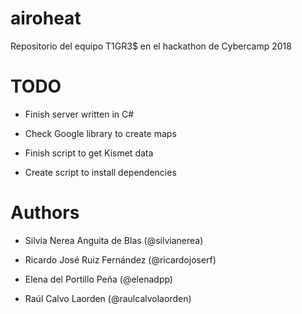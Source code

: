 # airoheat
Repositorio del equipo T1GR3$ en el hackathon de Cybercamp 2018



# TODO

- Finish server written in C# 

- Check Google library to create maps

- Finish script to get Kismet data

- Create script to install dependencies 



# Authors

- Silvia Nerea Anguita de Blas (@silvianerea)

- Ricardo José Ruiz Fernández (@ricardojoserf)

- Elena del Portillo Peña (@elenadpp)

- Raúl Calvo Laorden (@raulcalvolaorden)

